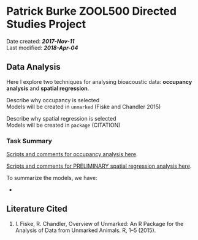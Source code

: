 # Patrick Burke ZOOL500 Directed Studies Project
Date created: ___2017-Nov-11___   
Last modified: ___2018-Apr-04___   


## Data Analysis

Here I explore two techniques for analysing bioacoustic data: **occupancy analysis** and **spatial regression**.   

Describe why occupancy is selected   
Models will be created in `unmarked` (Fiske and Chandler 2015)   

Describe why spatial regression is selected   
Models will be created in `package` (CITATION)  

### Task Summary

[Scripts and comments for occupancy analysis  here](https://github.com/burkeprw/zool500_batdatamgt/blob/master/r_scripts/t2_dataanaly/t2a_occupancy/ghd02_occupancy.md).

[Scripts and comments for PRELIMINARY spatial regression analysis  here](https://github.com/burkeprw/zool500_batdatamgt/blob/master/r_scripts/t2_dataanaly/t2a_spatialregression/ghd02_spatialreg.md).

To summarize the models, we have:

- 

## Literature Cited

1. I. Fiske, R. Chandler, Overview of Unmarked: An R Package for the Analysis of Data from Unmarked Animals. R, 1–5 (2015).
